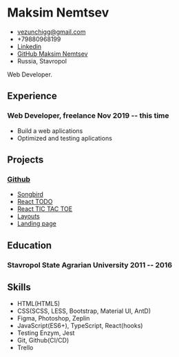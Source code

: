 <!-- The (first) h1 will be used as the <title> of the HTML page -->
# Maksim Nemtsev

<!-- The unordered list immediately after the h1 will be formatted on a single
line. It is intended to be used for contact details -->
- <vezunchigg@gmail.com>
- +79880968199
- [Linkedin](https://www.linkedin.com/in/maksim-nemtsev/)
- [GitHub Maksim Nemtsev](https://github.com/maksim-nemtsev)
- Russia, Stavropol

<!-- The paragraph after the h1 and ul and before the first h2 is optional. It
is intended to be used for a short summary. -->
Web Developer.

## Experience

<!-- You have to wrap the "left" and "right" half of these headings in spans by
hand -->
### <span>Web Developer, freelance</span> <span>Nov 2019 -- this time</span>

 - Build a web aplications
 - Optimized and testing aplications

## Projects

### <span>[Github](github.com/maksim-nemtsev)</span>
   - [Songbird](https://festive-ride-1644b7.netlify.app/)
   - [React TODO](https://pedantic-noyce-463bbd.netlify.app/)
   - [React TIC TAC TOE](https://quirky-murdock-7173cb.netlify.app/)
   - [Layouts](https://determined-bardeen-970f50.netlify.app/)
   - [Landing page](https://modest-poitras-ab85e4.netlify.app/)

## Education

### <span>Stavropol State Agrarian University</span> <span>2011 -- 2016</span>

## Skills

 - HTML(HTML5)
 - CSS(SCSS, LESS, Bootstrap, Material UI, AntD)
 - Figma, Photoshop, Zeplin
 - JavaScript(ES6+), TypeScript, React(hooks)
 - Testing Enzym, Jest
 - Git, Github(CI/CD)
 - Trello

